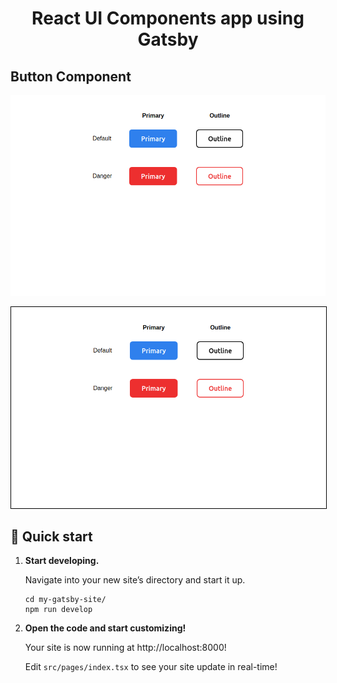 <h1 align="center">
  React UI Components app using Gatsby
</h1>

## Button Component
![1](https://github.com/pandyama/React-UI-Components/blob/master/src/images/ButtonComponent.png)

<img src="https://github.com/pandyama/React-UI-Components/blob/master/src/images/ButtonComponent.png" alt="buttonComponent" style="border: 1px solid  black;">

## 🚀 Quick start

1.  **Start developing.**

    Navigate into your new site’s directory and start it up.

    ```shell
    cd my-gatsby-site/
    npm run develop
    ```

2.  **Open the code and start customizing!**

    Your site is now running at http://localhost:8000!

    Edit `src/pages/index.tsx` to see your site update in real-time!
